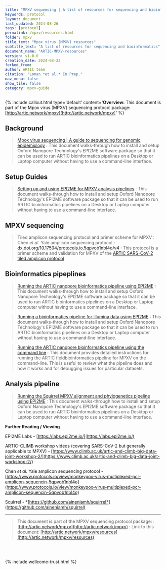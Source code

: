 ```yaml
---
title: "MPXV sequencing | A list of resources for sequencing and bioinformatics"
keywords: protocol
layout: document
last_updated: 2024-08-26
tags: [protocol] 
permalink: /mpxv/resources.html
folder: mpxv
title_text: "Mpox virus (MPXV) resources"
subtitle_text: "A list of resources for sequencing and bioinformatics"
document_name: "ARTIC-MPXV-resources"
version: v1.0.0
creation_date: 2024-08-23
forked_from: 
author: ARTIC team
citation: "Loman *et al.* In Prep."
nav_menu: false
show_tile: false
category: mpxv-guide
---
```


{% include callout.html
type='default'
content='**Overview:** This document is part of the Mpox virus (MPXV) sequencing protocol package: [http://artic.network/mpxv](http://artic.network/mpxv)'
%}

## Background

> [Mpox virus sequencing | A guide to sequencing for genomic epidemiology](/mpxv/artic-mpxv-guide)
: This document walks-through how to install and setup Oxford Nanopore Technology's EPI2ME software package so that it can be used to run ARTIC bioinformatics pipelines on a Desktop or Laptop computer without having to use a command-line interface.

## Setup Guides

> [Setting up and using EPI2ME for MPXV analysis pipelines](/mpxv/mpxv-epi2me-setup.html) 
: This document walks-through how to install and setup Oxford Nanopore Technology's EPI2ME software package so that it can be used to run ARTIC bioinformatics pipelines on a Desktop or Laptop computer without having to use a command-line interface.

## MPXV sequencing

> Tiled amplicon sequencing protocol and primer scheme for MPXV
: Chen *et al.* Yale amplicon sequencing protocol \- [dx.doi.org/10.17504/protocols.io.5qpvob1nbl4o/v4](dx.doi.org/10.17504/protocols.io.5qpvob1nbl4o/v4)
: This protocol is a primer scheme and validation for MPXV of the [ARTIC SARS-CoV-2 tiled amplicon protocol](https://dx.doi.org/10.17504/protocols.io.bp2l6n26rgqe/v4)

## Bioinformatics pipeplines
        
> [Running the ARTIC nanopore bioinformatics pipeline using EPI2ME](/mpxv/mpxv-ont-epi2me-sop.html)
: This document walks-through how to install and setup Oxford Nanopore Technology's EPI2ME software package so that it can be used to run ARTIC bioinformatics pipelines on a Desktop or Laptop computer without having to use a command-line interface.

> [Running a bioinformatics pipeline for Illumina data using EPI2ME](/mpxv/mpxv-illumina-epi2me-sop.html)
: This document walks-through how to install and setup Oxford Nanopore Technology's EPI2ME software package so that it can be used to run ARTIC bioinformatics pipelines on a Desktop or Laptop computer without having to use a command-line interface.

> [Running the ARTIC nanopore bioinformatics pipeline using the command line](/mpxv/mpxv-bioinformatics-sop.html)
: This document provides detailed instructions for running the ARTIC fieldbioinformatics pipeline for MPXV on the command-line. This is useful to review what the pipeline does and how it works and for debugging issues for particular datasets. 

## Analysis pipeline

> [Running the Squirrel MPXV alignment and phylogenetics pipeline using EPI2ME](/mpxv/mpxv-phylogenetics-epi2me-sop.html)
: This document walks-through how to install and setup Oxford Nanopore Technology's EPI2ME software package so that it can be used to run ARTIC bioinformatics pipelines on a Desktop or Laptop computer without having to use a command-line interface.

**Further Reading / Viewing**

EPI2ME Labs \- [https://labs.epi2me.io/](https://labs.epi2me.io/)

ARTIC-CLIMB workshop videos (covering SARS-CoV-2 but generally applicable to MPXV) \- [https://www.climb.ac.uk/artic-and-climb-big-data-joint-workshop-2/](https://www.climb.ac.uk/artic-and-climb-big-data-joint-workshop-2/)

Chen *et al.* Yale amplicon sequencing protocol \- [https://www.protocols.io/view/monkeypox-virus-multiplexed-pcr-amplicon-sequencin-5qpvob1nbl4o](https://www.protocols.io/view/monkeypox-virus-multiplexed-pcr-amplicon-sequencin-5qpvob1nbl4o)

Squirrel \- *[https://github.com/aineniamh/squirrel*](https://github.com/aineniamh/squirrel)

 ---

> This document is part of the MPXV sequencing protocol package:
: [http://artic.network/mpxv](http://artic.network/mpxv)
: Link to this document: [http://artic.network/mpxv/resources](http://artic.network/mpxv/resources)

<br /><br />

{% include wellcome-trust.html %}
<br />

<div class="pagebreak"> </div>

